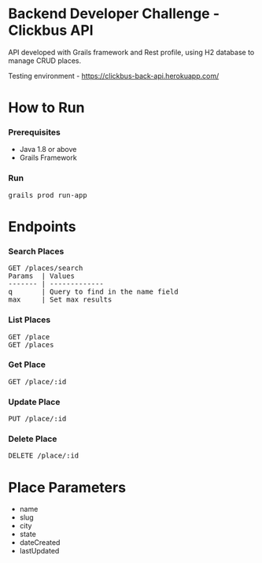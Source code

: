 # Backend Developer Challenge - Clickbus API

API developed with Grails framework and Rest profile, using H2 database to manage CRUD places.

Testing environment - https://clickbus-back-api.herokuapp.com/

# How to Run
### Prerequisites
- Java 1.8 or above
- Grails Framework

### Run
<pre>grails prod run-app</pre>

# Endpoints

### Search Places
<pre>GET /places/search
Params  | Values
------- | -------------
q       | Query to find in the name field
max     | Set max results
</pre>
### List Places
<pre>GET /place
GET /places</pre>

### Get Place
<pre>GET /place/:id</pre>

### Update Place
<pre>PUT /place/:id</pre>

### Delete Place
<pre>DELETE /place/:id</pre>

# Place Parameters
- name
- slug
- city
- state
- dateCreated
- lastUpdated
